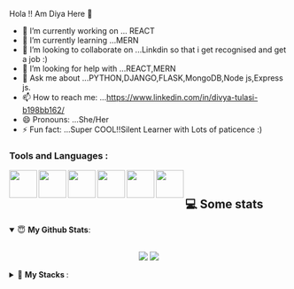 Hola !! Am Diya Here 👋



- 🔭 I’m currently working on ... REACT
- 🌱 I’m currently learning ...MERN
- 👯 I’m looking to collaborate on ...Linkdin so that i get recognised and get a job :)
- 🤔 I’m looking for help with ...REACT,MERN 
- 💬 Ask me about ...PYTHON,DJANGO,FLASK,MongoDB,Node js,Express js.
- 📫 How to reach me: ...https://www.linkedin.com/in/divya-tulasi-b198bb162/
- 😄 Pronouns: ...She/Her
- ⚡ Fun fact: ...Super COOL!!Silent Learner with Lots of paticence :) 


### **Tools and Languages** : 
<img align="left" src="https://seeklogo.com/images/J/javascript-js-logo-2949701702-seeklogo.com.png" width="50">
<img align="left" src="https://media.giphy.com/media/KzWMBa9V3z8jHJCEC7/giphy.gif" width="50">
<img align="left" src="https://media.giphy.com/media/XAxylRMCdpbEWUAvr8/giphy.gif" width="50">
<img align="left" src="https://media.giphy.com/media/fsEaZldNC8A1PJ3mwp/giphy.gif" width="50">
<img align="left" src="https://upload.wikimedia.org/wikipedia/commons/thumb/9/96/Sass_Logo_Color.svg/1200px-Sass_Logo_Color.svg.png" width="50">
<img align="left" src="https://i.giphy.com/media/IdyAQJVN2kVPNUrojM/200.webp" width="50">
<br />




## 💻 Some stats

<details open>
 <summary> 😇 <b>My Github Stats</b>: </summary>
<br>
<p align = "center">
  <img src = "https://github-readme-stats.vercel.app/api?username=Divya5504&show_icons=true&theme=tokyonight&line_height=27">
  <img src = "https://github-readme-stats.vercel.app/api/top-langs/?username=Divya5504&hide=css,java,html&theme=tokyonight">
</p>

</details>

<details> 
 <summary>🤖 <b>My Stacks </b>: </summary>
<br>

<!--START_SECTION:waka-->


**I'm an Early 🐤** 

```text
🌞 Morning    5 commits    █████░░░░░░░░░░░░░░░░░░░░   19.93% 
🌆 Daytime    3 commits    ████████░░░░░░░░░░░░░░░░░   34.8% 
🌃 Evening    7 commits    ████████░░░░░░░░░░░░░░░░░   33.78% 
🌙 Night      2 commits     ██░░░░░░░░░░░░░░░░░░░░░░░   11.49%

```
📅 **I'm Most Productive on Thursday** 

```text
Monday       5 commits     ██░░░░░░░░░░░░░░░░░░░░░░░   9.29% 
Tuesday      7 commits     ███░░░░░░░░░░░░░░░░░░░░░░   14.86% 
Wednesday    12 commits     ███░░░░░░░░░░░░░░░░░░░░░░   12.16% 
Thursday     15 commits    ████░░░░░░░░░░░░░░░░░░░░░   18.92% 
Friday       7 commits     ██░░░░░░░░░░░░░░░░░░░░░░░   10.98% 
Saturday     13 commits     ████░░░░░░░░░░░░░░░░░░░░░   15.54% 
Sunday       10 commits    ████░░░░░░░░░░░░░░░░░░░░░   18.24%

```


📊 **I Spent My Time On Mostly on React ** 

```text
💬 Programming Languages: 
React                        24 mins          ██████████████████████░░░   90.77% 
Python                   1 min                █░░░░░░░░░░░░░░░░░░░░░░░░   6.74% 
javascript                      0 secs                ░░░░░░░░░░░░░░░░░░░░░░░░░   1.3% 
html                   1 min                  █░░░░░░░░░░░░░░░░░░░░░░░░   6.74%
css                   1 min                   █░░░░░░░░░░░░░░░░░░░░░░░░   6.74%
flask                     0 secs              ░░░░░░░░░░░░░░░░░░░░░░░░░   0.83% 
django                 0 secs                   ░░░░░░░░░░░░░░░░░░░░░░░░░   0.35%

```

**I Mostly Code in Jupyter Notebook sublinetext and vs code ** 

```text
Jupyter Notebook         16 repos            ███████████████░░░░░░░░░░   62.5% 
Html                     78  repos            ███████████░░░░░░░░░░   62.5%
vs code                  11 repos            ███████████████░░░░░░░░░░   62.5%
C++                      15 repo              █░░░░░░░░░░░░░░░░░░░░░░░░   12.25% 
CSS                      26 repo              █░░░░░░░░░░░░░░░░░░░░░░░░   23.25% 
JavaScript               14 repo              █░░░░░░░░░░░░░░░░░░░░░░░░   17.25% 
C                        02 repo              █░░░░░░░░░░░░░░░░░░░░░░░░   3.25%

```



<!--END_SECTION:waka-->

